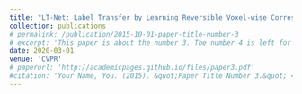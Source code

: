 ```yaml
---
title: "LT-Net: Label Transfer by Learning Reversible Voxel-wise Correspondence for One-shot Medical Image Segmentation"
collection: publications
# permalink: /publication/2015-10-01-paper-title-number-3
# excerpt: 'This paper is about the number 3. The number 4 is left for future work.'
date: 2020-03-01
venue: 'CVPR'
# paperurl: 'http://academicpages.github.io/files/paper3.pdf'
#citation: 'Your Name, You. (2015). &quot;Paper Title Number 3.&quot; <i>Journal 1</i>. 1(3).'
---
```

